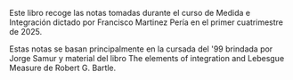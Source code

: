 Este libro recoge las notas tomadas durante el curso de Medida e Integración dictado por Francisco Martinez Pería en el primer cuatrimestre de 2025.

Estas notas se basan principalmente en la cursada del '99 brindada por Jorge Samur y material del libro The elements of integration and Lebesgue Measure de Robert G. Bartle.
